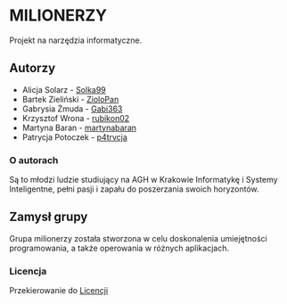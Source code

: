 # MILIONERZY

Projekt na narzędzia informatyczne.

## Autorzy
- Alicja Solarz - [Solka99](https://github.com/Solka99)
- Bartek Zieliński - [ZioloPan](https://github.com/ZioloPan)
- Gabrysia Żmuda - [Gabi363](https://github.com/Gabi363)
- Krzysztof Wrona - [rubikon02](https://github.com/rubikon02)
- Martyna Baran - [martynabaran](https://github.com/martynabaran)
- Patrycja Potoczek - [p4trvcja](https://github.com/p4trvcja)

### O autorach
Są to młodzi ludzie studiujący na AGH w Krakowie Informatykę i Systemy Inteligentne, pełni pasji i zapału do poszerzania swoich horyzontów.

## Zamysł grupy 
Grupa milionerzy została stworzona w celu doskonalenia umiejętności programowania, a także operowania w różnych aplikacjach.

### Licencja
Przekierowanie do [Licencji](https://github.com/AGH-Narzedzia-Informatyczne-2022-2023/postaw-na-milion/blob/main/LICENSE.md)
